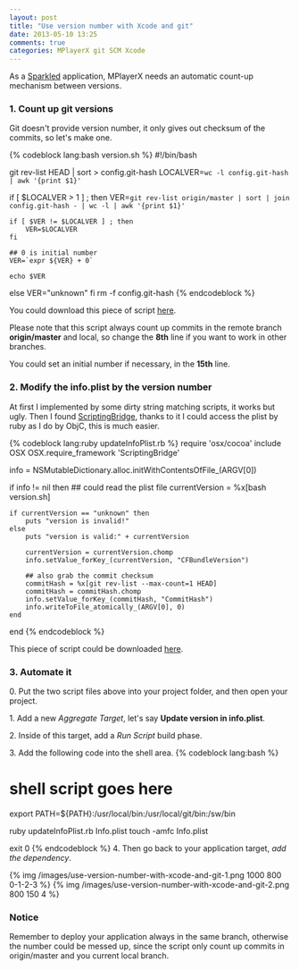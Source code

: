 ```yaml
---
layout: post
title: "Use version number with Xcode and git"
date: 2013-05-10 13:25
comments: true
categories: MPlayerX git SCM Xcode
---
```


As a [Sparkled](http://sparkle.andymatuschak.org) application, MPlayerX needs an automatic count-up mechanism between versions.

### 1. Count up git versions

  Git doesn't provide version number, it only gives out checksum of the commits, so let's make one.

<!-- more -->
{% codeblock lang:bash version.sh %} 
#!/bin/bash

git rev-list HEAD | sort > config.git-hash
LOCALVER=`wc -l config.git-hash | awk '{print $1}'`

if [ $LOCALVER \> 1 ] ; then
    VER=`git rev-list origin/master | sort | join config.git-hash - | wc -l | awk '{print $1}'`

    if [ $VER != $LOCALVER ] ; then
        VER=$LOCALVER
    fi

	## 0 is initial number
    VER=`expr ${VER} + 0`

    echo $VER

else
    VER="unknown"
fi
rm -f config.git-hash
{% endcodeblock %}

  You could download this piece of script [here](https://raw.github.com/niltsh/MPlayerX/sparkle/MPlayerX/version.sh).

  Please note that this script always count up commits in the remote branch **origin/master** and local, so change the **8th** line if you want to work in other branches.

  You could set an initial number if necessary, in the **15th** line.

### 2. Modify the info.plist by the version number

  At first I implemented by some dirty string matching scripts, it works but ugly. Then I found [ScriptingBridge](http://developer.apple.com/library/mac/#documentation/Cocoa/Conceptual/ScriptingBridgeConcepts/Introduction/Introduction.html), thanks to it I could access the plist by ruby as I do by ObjC, this is much easier.

{% codeblock lang:ruby updateInfoPlist.rb %}
require 'osx/cocoa'
include OSX
OSX.require_framework 'ScriptingBridge'

info = NSMutableDictionary.alloc.initWithContentsOfFile_(ARGV[0])

if info != nil then
	## could read the plist file
	currentVersion = %x[bash version.sh]

	if currentVersion == "unknown" then
		puts "version is invalid!"
	else
		puts "version is valid:" + currentVersion

		currentVersion = currentVersion.chomp
		info.setValue_forKey_(currentVersion, "CFBundleVersion")

		## also grab the commit checksum
		commitHash = %x[git rev-list --max-count=1 HEAD]
		commitHash = commitHash.chomp
		info.setValue_forKey_(commitHash, "CommitHash")
		info.writeToFile_atomically_(ARGV[0], 0)
	end
end
{% endcodeblock %}

  This piece of script could be downloaded [here](https://raw.github.com/niltsh/MPlayerX/sparkle/MPlayerX/updateInfoPlist.rb).

### 3. Automate it
0\. Put the two script files above into your project folder, and then open your project.

1\. Add a new _Aggregate Target_, let's say **Update version in info.plist**.

2\. Inside of this target, add a _Run Script_ build phase.

3\. Add the following code into the shell area.
{% codeblock lang:bash %}
# shell script goes here

export PATH=${PATH}:/usr/local/bin:/usr/local/git/bin:/sw/bin

ruby updateInfoPlist.rb Info.plist
touch -amfc Info.plist

exit 0
{% endcodeblock %}
4\. Then go back to your application target, _add the dependency_.

{% img /images/use-version-number-with-xcode-and-git-1.png 1000 800 0-1-2-3 %}
{% img /images/use-version-number-with-xcode-and-git-2.png 800 150 4 %}

### Notice
   Remember to deploy your application always in the same branch, otherwise the number could be messed up, since the script only count up commits in origin/master and you current local branch.